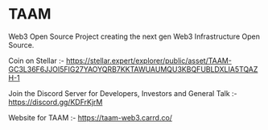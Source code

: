 # TAAM
Web3 Open Source Project creating the next gen Web3 Infrastructure Open Source. 

Coin on Stellar :- https://stellar.expert/explorer/public/asset/TAAM-GC3L36F6JJOI5FIG27YAOYQRB7KKTAWUAUMQU3KBQFUBLDXLIA5TQAZH-1

Join the Discord Server for Developers, Investors and General Talk :- https://discord.gg/KDFrKjrM

Website for TAAM :- https://taam-web3.carrd.co/


